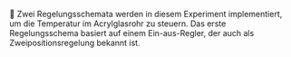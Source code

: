 	Zwei Regelungsschemata werden in diesem Experiment implementiert, um die Temperatur im Acrylglasrohr zu steuern. Das erste Regelungsschema basiert auf einem Ein-aus-Regler, der auch als Zweipositionsregelung bekannt ist.
